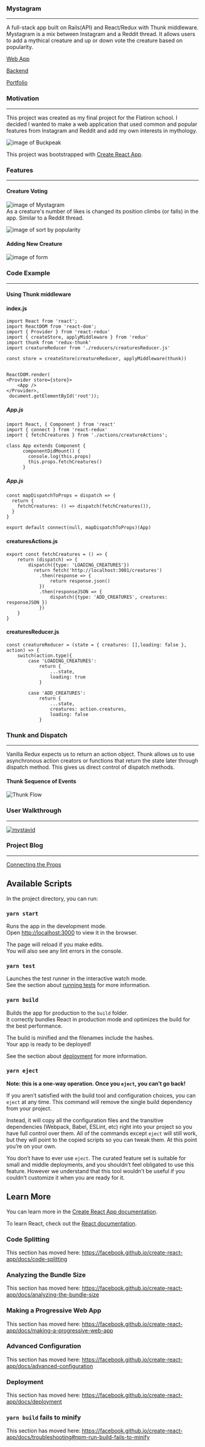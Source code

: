 ### Mystagram
---

A full-stack app built on Rails(API) and React/Redux with Thunk middleware. Mystagram is a mix between Instagram and a Reddit thread. It allows users to add a mythical creature and up or down vote the creature based on popularity. 

[Web App](http://mystagram-client.herokuapp.com)

[Backend](https://github.com/christopherkalfas/backend-mystagram-rails-react-redux-api)

[Portfolio](https://chriskalfas.com)

### Motivation
---

This project was created as my final project for the Flatiron school. I decided I wanted to make a web application that used common and popular features from Instagram and Reddit and add my own interests in mythology.  

![image of Buckpeak](https://media.giphy.com/media/8xQM7ajAkpsVa/giphy.gif "Buckbeak")

This project was bootstrapped with [Create React App](https://github.com/facebook/create-react-app).

### Features
---
#### Creature Voting
![image of Mystagram](https://i.ibb.co/cvyJtNF/Screen-Shot-2019-12-05-at-1-33-37-PM.png "App Picture 1")
<br/>
As a creature's number of likes is changed its position climbs (or falls) in the app. Similar to a Reddit thread.

![image of sort by popularity](https://i.ibb.co/Xsn1YdC/Screen-Shot-2019-12-05-at-1-55-12-PM.png "AppPic2")

#### Adding New Creature

![image of form](https://i.ibb.co/345CXdy/Screen-Shot-2019-12-05-at-2-05-44-PM.png "creature form")

### Code Example
---
#### Using Thunk middleware 

#### index.js
```
import React from 'react';
import ReactDOM from 'react-dom';
import { Provider } from 'react-redux'
import { createStore, applyMiddleware } from 'redux'
import thunk from 'redux-thunk'
import creatureReducer from './reducers/creaturesReducer.js'

const store = createStore(creatureReducer, applyMiddleware(thunk))


ReactDOM.render(
<Provider store={store}>
    <App />
</Provider>,
 document.getElementById('root'));
 ```
##### App.js
``` 
import React, { Component } from 'react'
import { connect } from 'react-redux'
import { fetchCreatures } from './actions/creatureActions';

class App extends Component { 
      componentDidMount() {
        console.log(this.props)
        this.props.fetchCreatures()
      }
  ```
  ##### App.js
``` 
const mapDispatchToProps = dispatch => {
  return {
    fetchCreatures: () => dispatch(fetchCreatures()),
  }
}

export default connect(null, mapDispatchToProps)(App)
```

#### creaturesActions.js
```
export const fetchCreatures = () => {
    return (dispatch) => {
        dispatch({type: 'LOADING_CREATURES'})
          return fetch('http://localhost:3001/creatures')
            .then(response => {
                return response.json()
            })
            .then(responseJSON => {
                dispatch({type: 'ADD_CREATURES', creatures: responseJSON })
            })
    }
}
```

#### creaturesReducer.js
```
const creatureReducer = (state = { creatures: [],loading: false }, action) => {
    switch(action.type){
        case 'LOADING_CREATURES':
            return {
                ...state,
                loading: true
            }
        
        case 'ADD_CREATURES':
            return {
                ...state,
                creatures: action.creatures,
                loading: false 
            } 
 ```
### Thunk and Dispatch
---
Vanilla Redux expects us to return an action object. Thunk allows us to use asynchronous action creators or functions that return the state later through dispatch method. This gives us direct control of dispatch methods.  

#### Thunk Sequence of Events
![Thunk Flow](https://i.ibb.co/j3Wbz1V/Screen-Shot-2019-12-05-at-5-52-04-PM.png "Thunk SoE")



### User Walkthrough
---

[![mystavid](http://img.youtube.com/vi/vFPFgGeIHZY/0.jpg)](http://www.youtube.com/watch?v=vFPFgGeIHZY "Mystagram User Walkthrough")

### Project Blog
---
[Connecting the Props](https://christopherkalfas.github.io/connecting_the_props)


## Available Scripts

In the project directory, you can run:

### `yarn start`

Runs the app in the development mode.<br />
Open [http://localhost:3000](http://localhost:3000) to view it in the browser.

The page will reload if you make edits.<br />
You will also see any lint errors in the console.

### `yarn test`

Launches the test runner in the interactive watch mode.<br />
See the section about [running tests](https://facebook.github.io/create-react-app/docs/running-tests) for more information.

### `yarn build`

Builds the app for production to the `build` folder.<br />
It correctly bundles React in production mode and optimizes the build for the best performance.

The build is minified and the filenames include the hashes.<br />
Your app is ready to be deployed!

See the section about [deployment](https://facebook.github.io/create-react-app/docs/deployment) for more information.

### `yarn eject`

**Note: this is a one-way operation. Once you `eject`, you can’t go back!**

If you aren’t satisfied with the build tool and configuration choices, you can `eject` at any time. This command will remove the single build dependency from your project.

Instead, it will copy all the configuration files and the transitive dependencies (Webpack, Babel, ESLint, etc) right into your project so you have full control over them. All of the commands except `eject` will still work, but they will point to the copied scripts so you can tweak them. At this point you’re on your own.

You don’t have to ever use `eject`. The curated feature set is suitable for small and middle deployments, and you shouldn’t feel obligated to use this feature. However we understand that this tool wouldn’t be useful if you couldn’t customize it when you are ready for it.

## Learn More

You can learn more in the [Create React App documentation](https://facebook.github.io/create-react-app/docs/getting-started).

To learn React, check out the [React documentation](https://reactjs.org/).

### Code Splitting

This section has moved here: https://facebook.github.io/create-react-app/docs/code-splitting

### Analyzing the Bundle Size

This section has moved here: https://facebook.github.io/create-react-app/docs/analyzing-the-bundle-size

### Making a Progressive Web App

This section has moved here: https://facebook.github.io/create-react-app/docs/making-a-progressive-web-app

### Advanced Configuration

This section has moved here: https://facebook.github.io/create-react-app/docs/advanced-configuration

### Deployment

This section has moved here: https://facebook.github.io/create-react-app/docs/deployment

### `yarn build` fails to minify

This section has moved here: https://facebook.github.io/create-react-app/docs/troubleshooting#npm-run-build-fails-to-minify
